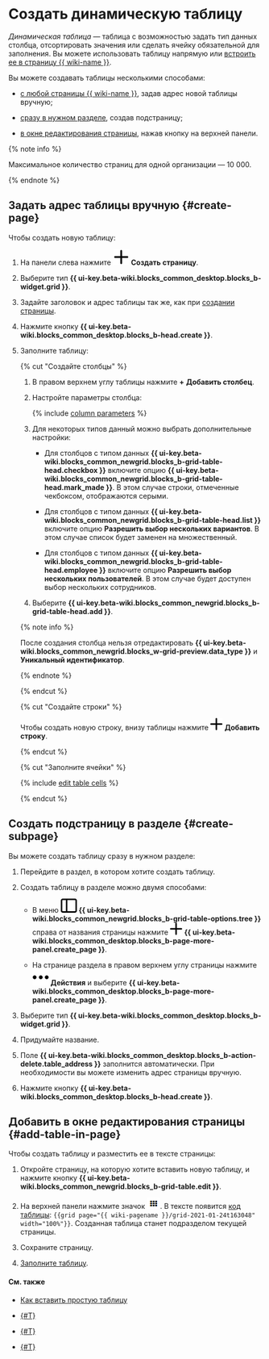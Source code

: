 # Создать динамическую таблицу

_Динамическая таблица_ — таблица с возможностью задать тип данных столбца, отсортировать значения или сделать ячейку обязательной для заполнения. Вы можете использовать таблицу напрямую или [встроить ее в страницу {{ wiki-name }}](wysiwyg/tables-format.md#grid).

Вы можете создавать таблицы несколькими способами:

- [с любой страницы {{ wiki-name }}](#create-page), задав адрес новой таблицы вручную;

- [сразу в нужном разделе](#create-subpage), создав подстраницу;

- [в окне редактирования страницы](#add-table-in-page), нажав кнопку на верхней панели.


{% note info %}

Максимальное количество страниц для одной организации — 10 000.

{% endnote %}
 

## Задать адрес таблицы вручную {#create-page}

Чтобы создать новую таблицу:

1. На панели слева нажмите ![](../_assets/wiki/svg/create-page.svg) **Создать страницу**.

1. Выберите тип **{{ ui-key.beta-wiki.blocks_common_desktop.blocks_b-widget.grid }}**.

1. Задайте заголовок и адрес таблицы так же, как при [создании страницы](create-page.md).

1. Нажмите кнопку **{{ ui-key.beta-wiki.blocks_common_desktop.blocks_b-head.create }}**.

1. Заполните таблицу:

    {% cut "Создайте столбцы" %}

    1. В правом верхнем углу таблицы нажмите **+** **Добавить столбец**.

    1. Настройте параметры столбца:

        {% include [column parameters](../_includes/column-parameters.md) %}

    1. Для некоторых типов данный можно выбрать дополнительные настройки:
        
        * Для столбцов с типом данных **{{ ui-key.beta-wiki.blocks_common_newgrid.blocks_b-grid-table-head.checkbox }}** включите опцию **{{ ui-key.beta-wiki.blocks_common_newgrid.blocks_b-grid-table-head.mark_made }}**. В этом случае строки, отмеченные чекбоксом, отображаются серыми.

        * Для столбцов с типом данных **{{ ui-key.beta-wiki.blocks_common_newgrid.blocks_b-grid-table-head.list }}** включите опцию **Разрешить выбор нескольких вариантов**. В этом случае список будет заменен на множественный.

        * Для столбцов с типом данных **{{ ui-key.beta-wiki.blocks_common_newgrid.blocks_b-grid-table-head.employee }}** включите опцию **Разрешить выбор нескольких пользователей**. В этом случае будет доступен выбор нескольких сотрудников.

    1. Выберите **{{ ui-key.beta-wiki.blocks_common_newgrid.blocks_b-grid-table-head.add }}**.

    {% note info %}

    После создания столбца нельзя отредактировать **{{ ui-key.beta-wiki.blocks_common_newgrid.blocks_w-grid-preview.data_type }}** и **Уникальный идентификатор**.

    {% endnote %}


    {% endcut %}

    {% cut "Создайте строки" %}

    Чтобы создать новую строку, внизу таблицы нажмите ![](../_assets/wiki/svg/add.svg) **Добавить строку**.

    {% endcut %}

    {% cut "Заполните ячейки" %}

    {% include [edit table cells](../_includes/edit-cells.md) %}

    {% endcut %}

## Создать подстраницу в разделе {#create-subpage}

Вы можете создать таблицу сразу в нужном разделе:

1. Перейдите в раздел, в котором хотите создать таблицу.

1. Создать таблицу в разделе можно двумя способами:

    * В меню ![](../_assets/wiki/svg/structure-icon.svg) **{{ ui-key.beta-wiki.blocks_common_newgrid.blocks_b-grid-table-options.tree }}** справа от названия страницы нажмите ![](../_assets/wiki/svg/button-add-subpage.svg) **{{ ui-key.beta-wiki.blocks_common_desktop.blocks_b-page-more-panel.create_page }}**.

    * На странице раздела в правом верхнем углу страницы нажмите ![](../_assets/wiki/svg/actions-icon.svg) **Действия** и выберите **{{ ui-key.beta-wiki.blocks_common_desktop.blocks_b-page-more-panel.create_page }}**.

1. Выберите тип **{{ ui-key.beta-wiki.blocks_common_desktop.blocks_b-widget.grid }}**.

1. Придумайте название.

1. Поле **{{ ui-key.beta-wiki.blocks_common_desktop.blocks_b-action-delete.table_address }}** заполнится автоматически. При необходимости вы можете изменить адрес страницы вручную.

1. Нажмите кнопку **{{ ui-key.beta-wiki.blocks_common_desktop.blocks_b-head.create }}**.

## Добавить в окне редактирования страницы {#add-table-in-page}

Чтобы создать таблицу и разместить ее в тексте страницы:

1. Откройте страницу, на которую хотите вставить новую таблицу, и нажмите кнопку **{{ ui-key.beta-wiki.blocks_common_newgrid.blocks_b-grid-table.edit }}**.

1. На верхней панели нажмите значок ![](../_assets/wiki/add-dynamic-grid.png). В тексте появится [код таблицы](actions/grid-reference.md):
    `{{grid page="{{ wiki-pagename }}/grid-2021-01-24t163048" width="100%"}}`.
    Созданная таблица станет подразделом текущей страницы.

1. Сохраните страницу.

1. [Заполните таблицу](edit-grid-wysiwyg.md).

#### См. также

- [Как вставить простую таблицу](wysiwyg/tables-format.md#simple-table)

- [{#T}](edit-grid-wysiwyg.md)

- [{#T}](create-page.md)

- [{#T}](delete-page.md)

